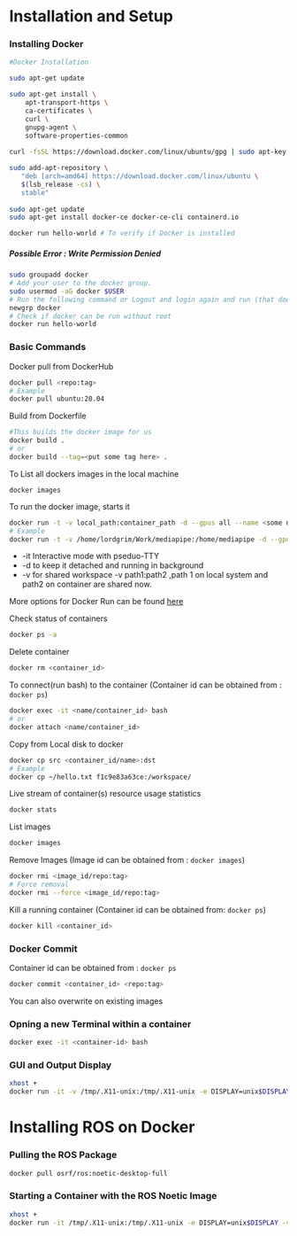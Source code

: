 # Installation and Setup 

### Installing Docker 

```bash 
#Docker Installation 

sudo apt-get update

sudo apt-get install \
    apt-transport-https \
    ca-certificates \
    curl \
    gnupg-agent \
    software-properties-common
    
curl -fsSL https://download.docker.com/linux/ubuntu/gpg | sudo apt-key add -

sudo add-apt-repository \
   "deb [arch=amd64] https://download.docker.com/linux/ubuntu \
   $(lsb_release -cs) \
   stable"
   
sudo apt-get update
sudo apt-get install docker-ce docker-ce-cli containerd.io

docker run hello-world # To verify if Docker is installed
```

##### Possible Error : Write Permission Denied 

```bash
sudo groupadd docker
# Add your user to the docker group.
sudo usermod -aG docker $USER
# Run the following command or Logout and login again and run (that doesn't work you may need to reboot your machine first)
newgrp docker
# Check if docker can be run without root
docker run hello-world
```

### Basic Commands 

Docker pull from DockerHub

```bash
docker pull <repo:tag>
# Example
docker pull ubuntu:20.04
```

Build from Dockerfile 

```bash 
#This builds the docker image for us
docker build .
# or 
docker build --tag=<put some tag here> . 
```

To List all dockers images in the local machine
```
docker images    
```

To run the docker image, starts it 

``` bash 
docker run -t -v local_path:container_path -d --gpus all --name <some name> <from images>
# Example 
docker run -t -v /home/lordgrim/Work/mediapipe:/home/mediapipe -d --gpus all --name mp1 mediapipe:latest]
``` 
- -it Interactive mode with pseduo-TTY
- -d to keep it detached and running in background
- -v for shared workspace -v path1:path2 ,path 1 on local system and path2 on container are shared now.

More options for Docker Run can be found [here](https://docs.docker.com/engine/reference/commandline/run/) 

Check status of containers

```bash
docker ps -a
```

Delete container 

```bash
docker rm <container_id>
```
To connect(run bash) to the container (Container id can be obtained from : `docker ps`) 

```bash
docker exec -it <name/container_id> bash 
# or 
docker attach <name/container_id>
```



Copy from Local disk to docker

```bash
docker cp src <container_id/name>:dst
# Example
docker cp ~/hello.txt f1c9e83a63ce:/workspace/
```

Live stream of container(s) resource usage statistics

```bash
docker stats
```

List images 

```bash
docker images
```

Remove Images (Image id can be obtained from : `docker images`)

```bash 
docker rmi <image_id/repo:tag>
# Force removal
docker rmi --force <image_id/repo:tag>
```

Kill a running container (Container id can be obtained from: `docker ps`)

```bash
docker kill <container_id>
```

### Docker Commit 

Container id can be obtained from : `docker ps`

```bash
docker commit <container_id> <repo:tag>
```
You can also overwrite on existing images 

### Opning a new Terminal within a container

```bash
docker exec -it <container-id> bash
```

### GUI and Output Display 

```bash 
xhost +
docker run -it -v /tmp/.X11-unix:/tmp/.X11-unix -e DISPLAY=unix$DISPLAY <image>
```

# Installing ROS on Docker

### Pulling the ROS Package

```bash
docker pull osrf/ros:noetic-desktop-full
```

### Starting a Container with the ROS Noetic Image

```bash
xhost +                                                 
docker run -it /tmp/.X11-unix:/tmp/.X11-unix -e DISPLAY=unix$DISPLAY -v <local-path-directory>:/root/ osrf/ros:noetic-desktop-full
```
